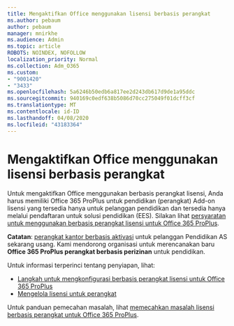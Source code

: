 ```yaml
---
title: Mengaktifkan Office menggunakan lisensi berbasis perangkat
ms.author: pebaum
author: pebaum
manager: mnirkhe
ms.audience: Admin
ms.topic: article
ROBOTS: NOINDEX, NOFOLLOW
localization_priority: Normal
ms.collection: Adm_O365
ms.custom:
- "9001420"
- "3433"
ms.openlocfilehash: 5a6246b50edb6a817ee2d243db617d9de1a95ddc
ms.sourcegitcommit: 940169c0edf638b5086d70cc275049f01dcff3cf
ms.translationtype: MT
ms.contentlocale: id-ID
ms.lasthandoff: 04/08/2020
ms.locfileid: "43183364"
---
```

# <a name="activating-office-using-device-based-licensing"></a>Mengaktifkan Office menggunakan lisensi berbasis perangkat

Untuk mengaktifkan Office menggunakan berbasis perangkat lisensi, Anda harus memiliki Office 365 ProPlus untuk pendidikan (perangkat) Add-on lisensi yang tersedia hanya untuk pelanggan pendidikan dan tersedia hanya melalui pendaftaran untuk solusi pendidikan (EES). Silakan lihat [persyaratan untuk menggunakan berbasis perangkat lisensi untuk Office 365 ProPlus](https://docs.microsoft.com/deployoffice/device-based-licensing#requirements-for-using-device-based-licensing-for-office-365-proplus).

**Catatan**: [perangkat kantor berbasis aktivasi](https://aka.ms/officedba) untuk pelanggan Pendidikan AS sekarang usang. Kami mendorong organisasi untuk merencanakan baru **Office 365 ProPlus perangkat berbasis perizinan** untuk pendidikan.

Untuk informasi terperinci tentang penyiapan, lihat:
- [Langkah untuk mengkonfigurasi berbasis perangkat lisensi untuk Office 365 ProPlus](https://docs.microsoft.com/deployoffice/device-based-licensing#steps-to-configure-device-based-licensing-for-office-365-proplus)
- [Mengelola lisensi untuk perangkat](https://docs.microsoft.com/Office365/Admin/misc/manage-licenses-for-devices)

Untuk panduan pemecahan masalah, lihat [memecahkan masalah lisensi berbasis perangkat untuk Office 365 ProPlus](https://docs.microsoft.com/deployoffice/device-based-licensing#troubleshoot-device-based-licensing-for-office-365-proplus).
